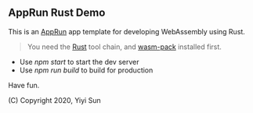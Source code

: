 ## AppRun Rust Demo

This is an [AppRun](https://github.com/yysun/apprun) app template for developing WebAssembly using Rust.

> You need the [Rust](https://www.rust-lang.org/tools/install) tool chain, and [wasm-pack](https://rustwasm.github.io/wasm-pack/) installed first.

* Use _npm start_ to start the dev server
* Use _npm run build_ to build for production

Have fun.

(C) Copyright 2020, Yiyi Sun